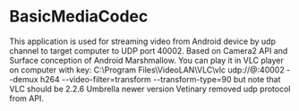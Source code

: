 # BasicMediaCodec

This application is used for streaming video from Android device
by udp channel to target computer to UDP port 40002.
Based on Camera2 API and Surface conception of Android Marshmallow.
You can play it in VLC player on computer with key:
C:\Program Files\VideoLAN\VLC\vlc udp://@:40002   --demux h264 --video-filter=transform --transform-type=90
but note that VLC should be 2.2.6 Umbrella
newer version Vetinary removed udp protocol from API.
